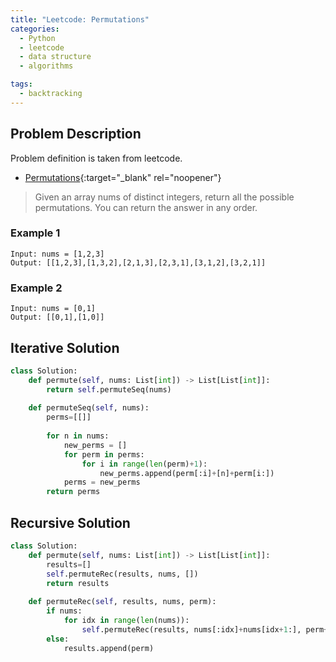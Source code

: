 ```yaml
---
title: "Leetcode: Permutations"
categories:
  - Python
  - leetcode
  - data structure
  - algorithms

tags:
  - backtracking
---
```


## Problem Description

Problem definition is taken from leetcode. 
- [Permutations](https://leetcode.com/problems/permutations/ "Go to leetcode"){:target="_blank" rel="noopener"}

> Given an array nums of distinct integers, return all the possible permutations. You can return the answer in any order.

### Example 1 
```
Input: nums = [1,2,3]
Output: [[1,2,3],[1,3,2],[2,1,3],[2,3,1],[3,1,2],[3,2,1]]
```

### Example 2
```
Input: nums = [0,1]
Output: [[0,1],[1,0]]
```

## Iterative Solution

```python
class Solution:
    def permute(self, nums: List[int]) -> List[List[int]]:
        return self.permuteSeq(nums)
    
    def permuteSeq(self, nums):
        perms=[[]]
        
        for n in nums:
            new_perms = []
            for perm in perms:
                for i in range(len(perm)+1):
                    new_perms.append(perm[:i]+[n]+perm[i:])
            perms = new_perms
        return perms
```

## Recursive Solution

```python
class Solution:
    def permute(self, nums: List[int]) -> List[List[int]]:
        results=[]
        self.permuteRec(results, nums, [])
        return results
    
    def permuteRec(self, results, nums, perm):
        if nums:
            for idx in range(len(nums)):
                self.permuteRec(results, nums[:idx]+nums[idx+1:], perm+[nums[idx]])
        else:
            results.append(perm)
```

